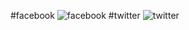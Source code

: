 #facebook
![facebook](https://github.com/Ruksana121/Codealpha_tasks-3/assets/153189505/b1f198ab-3b70-4dee-ad3a-ba908d6a212e)
#twitter
![twitter](https://github.com/Ruksana121/Codealpha_tasks-3/assets/153189505/0b92ef76-bb90-4172-a712-66fdb7274109)
